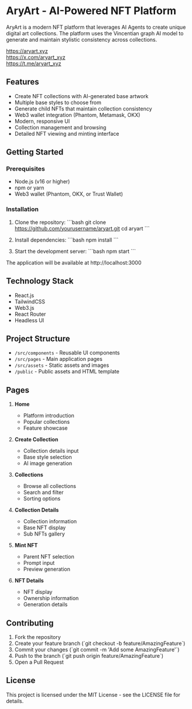 # AryArt - AI-Powered NFT Platform

AryArt is a modern NFT platform that leverages AI Agents to create unique digital art collections. The platform uses the Vincentian graph AI model to generate and maintain stylistic consistency across collections.

https://aryart.xyz  
https://x.com/aryart_xyz  
https://t.me/aryart_xyz  

## Features

- Create NFT collections with AI-generated base artwork
- Multiple base styles to choose from
- Generate child NFTs that maintain collection consistency
- Web3 wallet integration (Phantom, Metamask, OKX)
- Modern, responsive UI
- Collection management and browsing
- Detailed NFT viewing and minting interface

## Getting Started

### Prerequisites

- Node.js (v16 or higher)
- npm or yarn
- Web3 wallet (Phantom, OKX, or Trust Wallet)

### Installation

1. Clone the repository:
\`\`\`bash
git clone https://github.com/yourusername/aryart.git
cd aryart
\`\`\`

2. Install dependencies:
\`\`\`bash
npm install
\`\`\`

3. Start the development server:
\`\`\`bash
npm start
\`\`\`

The application will be available at http://localhost:3000

## Technology Stack

- React.js
- TailwindCSS
- Web3.js
- React Router
- Headless UI

## Project Structure

- `/src/components` - Reusable UI components
- `/src/pages` - Main application pages
- `/src/assets` - Static assets and images
- `/public` - Public assets and HTML template

## Pages

1. **Home**
   - Platform introduction
   - Popular collections
   - Feature showcase

2. **Create Collection**
   - Collection details input
   - Base style selection
   - AI image generation

3. **Collections**
   - Browse all collections
   - Search and filter
   - Sorting options

4. **Collection Details**
   - Collection information
   - Base NFT display
   - Sub NFTs gallery

5. **Mint NFT**
   - Parent NFT selection
   - Prompt input
   - Preview generation

6. **NFT Details**
   - NFT display
   - Ownership information
   - Generation details

## Contributing

1. Fork the repository
2. Create your feature branch (\`git checkout -b feature/AmazingFeature\`)
3. Commit your changes (\`git commit -m 'Add some AmazingFeature'\`)
4. Push to the branch (\`git push origin feature/AmazingFeature\`)
5. Open a Pull Request

## License

This project is licensed under the MIT License - see the LICENSE file for details.
